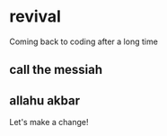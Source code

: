 # revival
Coming back to coding after a long time
## call the messiah 
## allahu akbar
 


 Let's make a change!